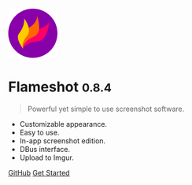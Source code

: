 ![logo](_media/logo.png)

# Flameshot <small>0.8.4</small>

> Powerful yet simple to use screenshot software.

* Customizable appearance.
* Easy to use.
* In-app screenshot edition.
* DBus interface.
* Upload to Imgur.

[GitHub](https://github.com/flameshot-org/flameshot)
[Get Started](/getting-start)
